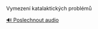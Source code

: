 
Vymezení katalaktických problémů

[🔊 Poslechnout audio](/data/7-paragraphs/audio/chapter_47/para_008-Vymezen-katalaktickch-problm.mp3)
